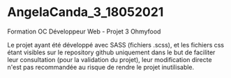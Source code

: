 # AngelaCanda_3_18052021

Formation OC Développeur Web - Projet 3 Ohmyfood

Le projet ayant été développé avec SASS (fichiers .scss), et les fichiers css étant visibles sur le repository github uniquement dans le but de faciliter leur consultation (pour la validation du projet), leur modification directe n'est pas recommandée au risque de rendre le projet inutilisable.
